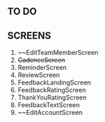 ## TO DO

## SCREENS

1. ~~EditTeamMemberScreen
2. ~~CadenceScreen~~
3. ReminderScreen
4. ReviewScreen
5. FeedbackLandingScreen
6. FeedbackRatingScreen
7. ThankYouRatingScreen
8. FeedbackTextScreen
9. ~~EditAccountScreen
